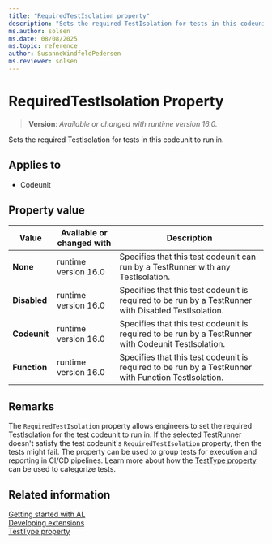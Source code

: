 ```yaml
---
title: "RequiredTestIsolation property"
description: "Sets the required TestIsolation for tests in this codeunit to run in."
ms.author: solsen
ms.date: 08/08/2025
ms.topic: reference
author: SusanneWindfeldPedersen
ms.reviewer: solsen
---
```

[//]: # (START>DO_NOT_EDIT)
[//]: # (IMPORTANT:Do not edit any of the content between here and the END>DO_NOT_EDIT.)
[//]: # (Any modifications should be made in the .xml files in the ModernDev repo.)
# RequiredTestIsolation Property
> **Version**: _Available or changed with runtime version 16.0._

Sets the required TestIsolation for tests in this codeunit to run in.

## Applies to
-   Codeunit

## Property value

|Value|Available or changed with|Description|
|-----------|-----------|---------------------------------------|
|**None**|runtime version 16.0|Specifies that this test codeunit can run by a TestRunner with any TestIsolation.|
|**Disabled**|runtime version 16.0|Specifies that this test codeunit is required to be run by a TestRunner with Disabled TestIsolation.|
|**Codeunit**|runtime version 16.0|Specifies that this test codeunit is required to be run by a TestRunner with Codeunit TestIsolation.|
|**Function**|runtime version 16.0|Specifies that this test codeunit is required to be run by a TestRunner with Function TestIsolation.|

[//]: # (IMPORTANT: END>DO_NOT_EDIT)

## Remarks

The `RequiredTestIsolation` property allows engineers to set the required TestIsolation for the test codeunit to run in. If the selected TestRunner doesn't satisfy the test codeunit's `RequiredTestIsolation` property, then the tests might fail. The property can be used to group tests for execution and reporting in CI/CD pipelines. Learn more about how the [TestType property](devenv-testtype-property.md) can be used to categorize tests.

## Related information

[Getting started with AL](../devenv-get-started.md)  
[Developing extensions](../devenv-dev-overview.md)  
[TestType property](devenv-testtype-property.md)  